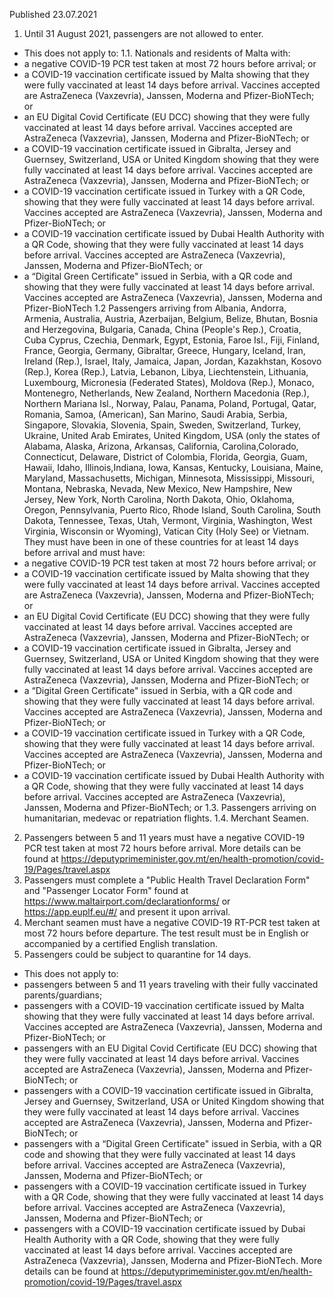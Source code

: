 Published 23.07.2021
1. Until 31 August 2021, passengers are not allowed to enter.
- This does not apply to:
1.1. Nationals and residents of Malta with:
- a negative COVID-19 PCR test taken at most 72 hours before arrival; or
- a COVID-19 vaccination certificate issued by Malta showing that they were fully vaccinated at least 14 days before arrival. Vaccines accepted are AstraZeneca (Vaxzevria), Janssen, Moderna and Pfizer-BioNTech; or
- an EU Digital Covid Certificate (EU DCC) showing that they were fully vaccinated at least 14 days before arrival. Vaccines accepted are AstraZeneca (Vaxzevria), Janssen, Moderna and Pfizer-BioNTech; or
- a COVID-19 vaccination certificate issued in Gibralta, Jersey and Guernsey, Switzerland, USA or United Kingdom showing that they were fully vaccinated at least 14 days before arrival. Vaccines accepted are AstraZeneca (Vaxzevria), Janssen, Moderna and Pfizer-BioNTech; or
- a COVID-19 vaccination certificate issued in Turkey with a QR Code, showing that they were fully vaccinated at least 14 days before arrival. Vaccines accepted are AstraZeneca (Vaxzevria), Janssen, Moderna and Pfizer-BioNTech; or
- a COVID-19 vaccination certificate issued by Dubai Health Authority with a QR Code, showing that they were fully vaccinated at least 14 days before arrival. Vaccines accepted are AstraZeneca (Vaxzevria), Janssen, Moderna and Pfizer-BioNTech; or
- a “Digital Green Certificate" issued in Serbia, with a QR code and showing that they were fully vaccinated at least 14 days before arrival. Vaccines accepted are AstraZeneca (Vaxzevria), Janssen, Moderna and Pfizer-BioNTech
1.2 Passengers arriving from Albania, Andorra, Armenia, Australia, Austria, Azerbaijan, Belgium, Belize, Bhutan, Bosnia and Herzegovina, Bulgaria, Canada, China (People's Rep.), Croatia, Cuba Cyprus, Czechia, Denmark, Egypt, Estonia, Faroe Isl., Fiji, Finland, France, Georgia, Germany, Gibraltar, Greece, Hungary, Iceland, Iran, Ireland (Rep.), Israel, Italy, Jamaica, Japan, Jordan, Kazakhstan, Kosovo (Rep.), Korea (Rep.), Latvia, Lebanon, Libya, Liechtenstein, Lithuania, Luxembourg, Micronesia (Federated States), Moldova (Rep.), Monaco, Montenegro, Netherlands, New Zealand, Northern Macedonia (Rep.), Northern Mariana Isl., Norway, Palau, Panama, Poland, Portugal, Qatar, Romania, Samoa, (American), San Marino, Saudi Arabia, Serbia, Singapore, Slovakia, Slovenia, Spain, Sweden, Switzerland, Turkey, Ukraine, United Arab Emirates, United Kingdom, USA (only the states of Alabama, Alaska, Arizona, Arkansas, California, Carolina,Colorado, Connecticut, Delaware, District of Colombia, Florida, Georgia, Guam, Hawaii, Idaho, Illinois,Indiana, Iowa, Kansas, Kentucky, Louisiana, Maine, Maryland, Massachusetts, Michigan, Minnesota, Mississippi, Missouri, Montana, Nebraska, Nevada, New Mexico, New Hampshire, New Jersey, New York, North Carolina, North Dakota, Ohio, Oklahoma, Oregon, Pennsylvania, Puerto Rico, Rhode Island, South Carolina, South Dakota, Tennessee, Texas, Utah, Vermont, Virginia, Washington, West Virginia, Wisconsin or Wyoming), Vatican City (Holy See) or Vietnam. They must have been in one of these countries for at least 14 days before arrival and must have:
- a negative COVID-19 PCR test taken at most 72 hours before arrival; or
- a COVID-19 vaccination certificate issued by Malta showing that they were fully vaccinated at least 14 days before arrival. Vaccines accepted are AstraZeneca (Vaxzevria), Janssen, Moderna and Pfizer-BioNTech; or
- an EU Digital Covid Certificate (EU DCC) showing that they were fully vaccinated at least 14 days before arrival. Vaccines accepted are AstraZeneca (Vaxzevria), Janssen, Moderna and Pfizer-BioNTech; or
- a COVID-19 vaccination certificate issued in Gibralta, Jersey and Guernsey, Switzerland, USA or United Kingdom showing that they were fully vaccinated at least 14 days before arrival. Vaccines accepted are AstraZeneca (Vaxzevria), Janssen, Moderna and Pfizer-BioNTech; or
- a “Digital Green Certificate" issued in Serbia, with a QR code and showing that they were fully vaccinated at least 14 days before arrival. Vaccines accepted are AstraZeneca (Vaxzevria), Janssen, Moderna and Pfizer-BioNTech; or
- a COVID-19 vaccination certificate issued in Turkey with a QR Code, showing that they were fully vaccinated at least 14 days before arrival. Vaccines accepted are AstraZeneca (Vaxzevria), Janssen, Moderna and Pfizer-BioNTech; or
- a COVID-19 vaccination certificate issued by Dubai Health Authority with a QR Code, showing that they were fully vaccinated at least 14 days before arrival. Vaccines accepted are AstraZeneca (Vaxzevria), Janssen, Moderna and Pfizer-BioNTech; or
1.3. Passengers arriving on humanitarian, medevac or repatriation flights.
1.4. Merchant Seamen.
2. Passengers between 5 and 11 years must have a negative COVID-19 PCR test taken at most 72 hours before arrival. More details can be found at <a href="https://deputyprimeminister.gov.mt/en/health-promotion/covid-19/Pages/travel.aspx">https://deputyprimeminister.gov.mt/en/health-promotion/covid-19/Pages/travel.aspx</a> 
3. Passengers must complete a "Public Health Travel Declaration Form" and "Passenger Locator Form" found at <a href="https://www.maltairport.com/declarationforms/">https://www.maltairport.com/declarationforms/</a> or <a href="https://app.euplf.eu/#/">https://app.euplf.eu/#/</a> and present it upon arrival.
4. Merchant seamen must have a negative COVID-19 RT-PCR test taken at most 72 hours before departure. The test result must be in English or accompanied by a certified English translation.
5. Passengers could be subject to quarantine for 14 days. 
- This does not apply to: 
- passengers between 5 and 11 years traveling with their fully vaccinated parents/guardians; 
- passengers with a COVID-19 vaccination certificate issued by Malta showing that they were fully vaccinated at least 14 days before arrival. Vaccines accepted are AstraZeneca (Vaxzevria), Janssen, Moderna and Pfizer-BioNTech; or
- passengers with an EU Digital Covid Certificate (EU DCC) showing that they were fully vaccinated at least 14 days before arrival. Vaccines accepted are AstraZeneca (Vaxzevria), Janssen, Moderna and Pfizer-BioNTech; or
- passengers with a COVID-19 vaccination certificate issued in Gibralta, Jersey and Guernsey, Switzerland, USA or United Kingdom showing that they were fully vaccinated at least 14 days before arrival. Vaccines accepted are AstraZeneca (Vaxzevria), Janssen, Moderna and Pfizer-BioNTech; or
- passengers with a “Digital Green Certificate" issued in Serbia, with a QR code and showing that they were fully vaccinated at least 14 days before arrival. Vaccines accepted are AstraZeneca (Vaxzevria), Janssen, Moderna and Pfizer-BioNTech; or
- passengers with a COVID-19 vaccination certificate issued in Turkey with a QR Code, showing that they were fully vaccinated at least 14 days before arrival. Vaccines accepted are AstraZeneca (Vaxzevria), Janssen, Moderna and Pfizer-BioNTech; or
- passengers with a COVID-19 vaccination certificate issued by Dubai Health Authority with a QR Code, showing that they were fully vaccinated at least 14 days before arrival. Vaccines accepted are AstraZeneca (Vaxzevria), Janssen, Moderna and Pfizer-BioNTech. 
More details can be found at <a href="https://deputyprimeminister.gov.mt/en/health-promotion/covid-19/Pages/travel.aspx">https://deputyprimeminister.gov.mt/en/health-promotion/covid-19/Pages/travel.aspx</a>

